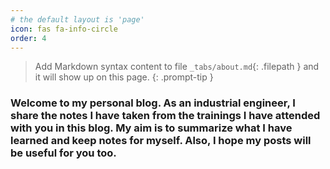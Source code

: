 ```yaml
---
# the default layout is 'page'
icon: fas fa-info-circle
order: 4
---
```


> Add Markdown syntax content to file `_tabs/about.md`{: .filepath } and it will show up on this page.
{: .prompt-tip }


<h3>
  Welcome to my personal blog. As an industrial engineer, I share the notes I have taken from the trainings I have attended with you in this blog. 
  My aim is to summarize what I have learned and keep notes for myself. 
  Also, I hope my posts will be useful for you too.
</h3>